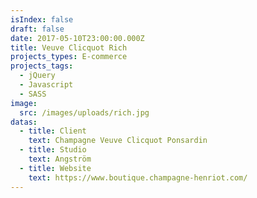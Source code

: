 ```yaml
---
isIndex: false
draft: false
date: 2017-05-10T23:00:00.000Z
title: Veuve Clicquot Rich
projects_types: E-commerce
projects_tags:
  - jQuery
  - Javascript
  - SASS
image:
  src: /images/uploads/rich.jpg
datas:
  - title: Client
    text: Champagne Veuve Clicquot Ponsardin
  - title: Studio
    text: Angström
  - title: Website
    text: https://www.boutique.champagne-henriot.com/
---
```

